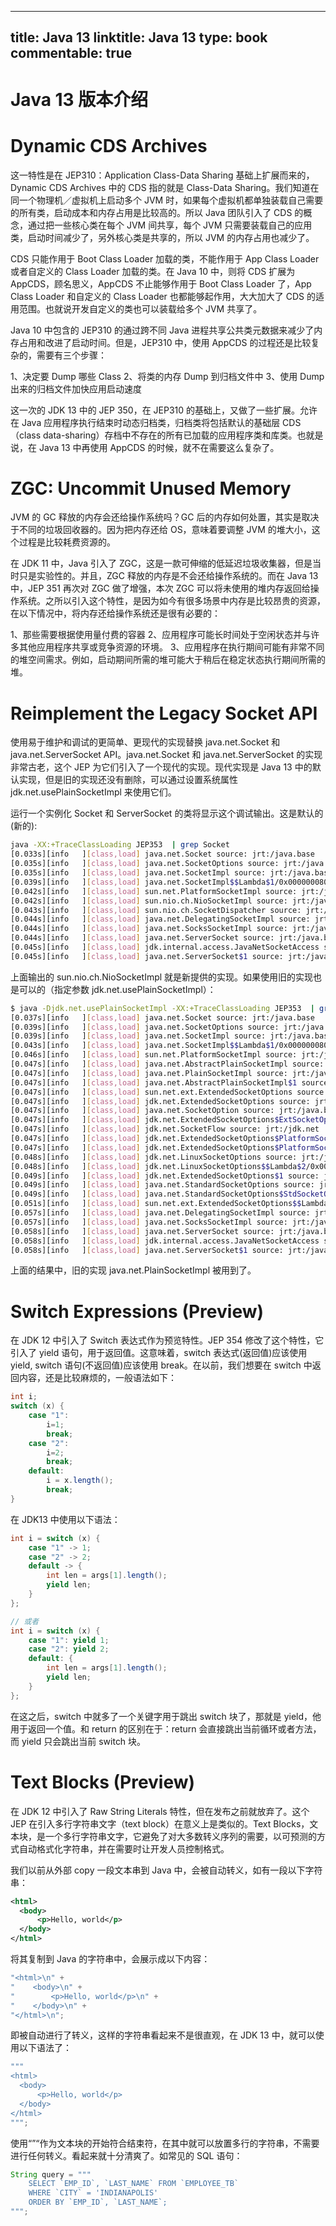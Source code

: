 
---
title: Java 13
linktitle: Java 13
type: book
commentable: true
---

# Java 13 版本介绍

# Dynamic CDS Archives

这一特性是在 JEP310：Application Class-Data Sharing 基础上扩展而来的，Dynamic CDS Archives 中的 CDS 指的就是 Class-Data Sharing。我们知道在同一个物理机／虚拟机上启动多个 JVM 时，如果每个虚拟机都单独装载自己需要的所有类，启动成本和内存占用是比较高的。所以 Java 团队引入了 CDS 的概念，通过把一些核心类在每个 JVM 间共享，每个 JVM 只需要装载自己的应用类，启动时间减少了，另外核心类是共享的，所以 JVM 的内存占用也减少了。

CDS 只能作用于 Boot Class Loader 加载的类，不能作用于 App Class Loader 或者自定义的 Class Loader 加载的类。在 Java 10 中，则将 CDS 扩展为 AppCDS，顾名思义，AppCDS 不止能够作用于 Boot Class Loader 了，App Class Loader 和自定义的 Class Loader 也都能够起作用，大大加大了 CDS 的适用范围。也就说开发自定义的类也可以装载给多个 JVM 共享了。

Java 10 中包含的 JEP310 的通过跨不同 Java 进程共享公共类元数据来减少了内存占用和改进了启动时间。但是，JEP310 中，使用 AppCDS 的过程还是比较复杂的，需要有三个步骤：

1、决定要 Dump 哪些 Class
2、将类的内存 Dump 到归档文件中
3、使用 Dump 出来的归档文件加快应用启动速度

这一次的 JDK 13 中的 JEP 350，在 JEP310 的基础上，又做了一些扩展。允许在 Java 应用程序执行结束时动态归档类，归档类将包括默认的基础层 CDS（class data-sharing）存档中不存在的所有已加载的应用程序类和库类。也就是说，在 Java 13 中再使用 AppCDS 的时候，就不在需要这么复杂了。

# ZGC: Uncommit Unused Memory

JVM 的 GC 释放的内存会还给操作系统吗？GC 后的内存如何处置，其实是取决于不同的垃圾回收器的。因为把内存还给 OS，意味着要调整 JVM 的堆大小，这个过程是比较耗费资源的。

在 JDK 11 中，Java 引入了 ZGC，这是一款可伸缩的低延迟垃圾收集器，但是当时只是实验性的。并且，ZGC 释放的内存是不会还给操作系统的。而在 Java 13 中，JEP 351 再次对 ZGC 做了增强，本次 ZGC 可以将未使用的堆内存返回给操作系统。之所以引入这个特性，是因为如今有很多场景中内存是比较昂贵的资源，在以下情况中，将内存还给操作系统还是很有必要的：

1、那些需要根据使用量付费的容器
2、应用程序可能长时间处于空闲状态并与许多其他应用程序共享或竞争资源的环境。
3、应用程序在执行期间可能有非常不同的堆空间需求。例如，启动期间所需的堆可能大于稍后在稳定状态执行期间所需的堆。

# Reimplement the Legacy Socket API

使用易于维护和调试的更简单、更现代的实现替换 java.net.Socket 和 java.net.ServerSocket API。java.net.Socket 和 java.net.ServerSocket 的实现非常古老，这个 JEP 为它们引入了一个现代的实现。现代实现是 Java 13 中的默认实现，但是旧的实现还没有删除，可以通过设置系统属性 jdk.net.usePlainSocketImpl 来使用它们。

运行一个实例化 Socket 和 ServerSocket 的类将显示这个调试输出。这是默认的(新的):

```sh
java -XX:+TraceClassLoading JEP353  | grep Socket
[0.033s][info   ][class,load] java.net.Socket source: jrt:/java.base
[0.035s][info   ][class,load] java.net.SocketOptions source: jrt:/java.base
[0.035s][info   ][class,load] java.net.SocketImpl source: jrt:/java.base
[0.039s][info   ][class,load] java.net.SocketImpl$$Lambda$1/0x0000000800b50840 source: java.net.SocketImpl
[0.042s][info   ][class,load] sun.net.PlatformSocketImpl source: jrt:/java.base
[0.042s][info   ][class,load] sun.nio.ch.NioSocketImpl source: jrt:/java.base
[0.043s][info   ][class,load] sun.nio.ch.SocketDispatcher source: jrt:/java.base
[0.044s][info   ][class,load] java.net.DelegatingSocketImpl source: jrt:/java.base
[0.044s][info   ][class,load] java.net.SocksSocketImpl source: jrt:/java.base
[0.044s][info   ][class,load] java.net.ServerSocket source: jrt:/java.base
[0.045s][info   ][class,load] jdk.internal.access.JavaNetSocketAccess source: jrt:/java.base
[0.045s][info   ][class,load] java.net.ServerSocket$1 source: jrt:/java.base
```

上面输出的 sun.nio.ch.NioSocketImpl 就是新提供的实现。如果使用旧的实现也是可以的（指定参数 jdk.net.usePlainSocketImpl）：

```sh
$ java -Djdk.net.usePlainSocketImpl -XX:+TraceClassLoading JEP353  | grep Socket
[0.037s][info   ][class,load] java.net.Socket source: jrt:/java.base
[0.039s][info   ][class,load] java.net.SocketOptions source: jrt:/java.base
[0.039s][info   ][class,load] java.net.SocketImpl source: jrt:/java.base
[0.043s][info   ][class,load] java.net.SocketImpl$$Lambda$1/0x0000000800b50840 source: java.net.SocketImpl
[0.046s][info   ][class,load] sun.net.PlatformSocketImpl source: jrt:/java.base
[0.047s][info   ][class,load] java.net.AbstractPlainSocketImpl source: jrt:/java.base
[0.047s][info   ][class,load] java.net.PlainSocketImpl source: jrt:/java.base
[0.047s][info   ][class,load] java.net.AbstractPlainSocketImpl$1 source: jrt:/java.base
[0.047s][info   ][class,load] sun.net.ext.ExtendedSocketOptions source: jrt:/java.base
[0.047s][info   ][class,load] jdk.net.ExtendedSocketOptions source: jrt:/jdk.net
[0.047s][info   ][class,load] java.net.SocketOption source: jrt:/java.base
[0.047s][info   ][class,load] jdk.net.ExtendedSocketOptions$ExtSocketOption source: jrt:/jdk.net
[0.047s][info   ][class,load] jdk.net.SocketFlow source: jrt:/jdk.net
[0.047s][info   ][class,load] jdk.net.ExtendedSocketOptions$PlatformSocketOptions source: jrt:/jdk.net
[0.047s][info   ][class,load] jdk.net.ExtendedSocketOptions$PlatformSocketOptions$1 source: jrt:/jdk.net
[0.048s][info   ][class,load] jdk.net.LinuxSocketOptions source: jrt:/jdk.net
[0.048s][info   ][class,load] jdk.net.LinuxSocketOptions$$Lambda$2/0x0000000800b51040 source: jdk.net.LinuxSocketOptions
[0.049s][info   ][class,load] jdk.net.ExtendedSocketOptions$1 source: jrt:/jdk.net
[0.049s][info   ][class,load] java.net.StandardSocketOptions source: jrt:/java.base
[0.049s][info   ][class,load] java.net.StandardSocketOptions$StdSocketOption source: jrt:/java.base
[0.051s][info   ][class,load] sun.net.ext.ExtendedSocketOptions$$Lambda$3/0x0000000800b51440 source: sun.net.ext.ExtendedSocketOptions
[0.057s][info   ][class,load] java.net.DelegatingSocketImpl source: jrt:/java.base
[0.057s][info   ][class,load] java.net.SocksSocketImpl source: jrt:/java.base
[0.058s][info   ][class,load] java.net.ServerSocket source: jrt:/java.base
[0.058s][info   ][class,load] jdk.internal.access.JavaNetSocketAccess source: jrt:/java.base
[0.058s][info   ][class,load] java.net.ServerSocket$1 source: jrt:/java.base
```

上面的结果中，旧的实现 java.net.PlainSocketImpl 被用到了。

# Switch Expressions (Preview)

在 JDK 12 中引入了 Switch 表达式作为预览特性。JEP 354 修改了这个特性，它引入了 yield 语句，用于返回值。这意味着，switch 表达式(返回值)应该使用 yield, switch 语句(不返回值)应该使用 break。在以前，我们想要在 switch 中返回内容，还是比较麻烦的，一般语法如下：

```java
int i;
switch (x) {
    case "1":
        i=1;
        break;
    case "2":
        i=2;
        break;
    default:
        i = x.length();
        break;
}
```

在 JDK13 中使用以下语法：

```java
int i = switch (x) {
    case "1" -> 1;
    case "2" -> 2;
    default -> {
        int len = args[1].length();
        yield len;
    }
};

// 或者
int i = switch (x) {
    case "1": yield 1;
    case "2": yield 2;
    default: {
        int len = args[1].length();
        yield len;
    }
};
```

在这之后，switch 中就多了一个关键字用于跳出 switch 块了，那就是 yield，他用于返回一个值。和 return 的区别在于：return 会直接跳出当前循环或者方法，而 yield 只会跳出当前 switch 块。

# Text Blocks (Preview)

在 JDK 12 中引入了 Raw String Literals 特性，但在发布之前就放弃了。这个 JEP 在引入多行字符串文字（text block）在意义上是类似的。Text Blocks，文本块，是一个多行字符串文字，它避免了对大多数转义序列的需要，以可预测的方式自动格式化字符串，并在需要时让开发人员控制格式。

我们以前从外部 copy 一段文本串到 Java 中，会被自动转义，如有一段以下字符串：

```xml
<html>
  <body>
      <p>Hello, world</p>
  </body>
</html>
```

将其复制到 Java 的字符串中，会展示成以下内容：

```java
"<html>\n" +
"    <body>\n" +
"        <p>Hello, world</p>\n" +
"    </body>\n" +
"</html>\n";
```

即被自动进行了转义，这样的字符串看起来不是很直观，在 JDK 13 中，就可以使用以下语法了：

```java
"""
<html>
  <body>
      <p>Hello, world</p>
  </body>
</html>
""";
```

使用“”“作为文本块的开始符合结束符，在其中就可以放置多行的字符串，不需要进行任何转义。看起来就十分清爽了。如常见的 SQL 语句：

```java
String query = """
    SELECT `EMP_ID`, `LAST_NAME` FROM `EMPLOYEE_TB`
    WHERE `CITY` = 'INDIANAPOLIS'
    ORDER BY `EMP_ID`, `LAST_NAME`;
""";
```

    